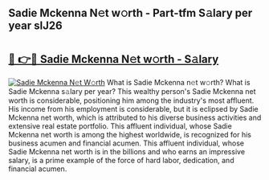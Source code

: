 ## Sadie Mckenna N𝚎t w𝚘rth - Part-tfm S𝚊lary per year slJ26

# <h2><a href="http://gc50kfb.nevu.top/?p=Sadie+Mckenna">🔗 👉🔴 Sadie Mckenna N𝚎t w𝚘rth - S𝚊lary</a></h2>

[![Sadie Mckenna N𝚎t W𝚘rth](https://i.imgur.com/Oavwk0R.jpeg)](http://gc50kfb.nevu.top/?p=Sadie+Mckenna)
What is Sadie Mckenna n𝚎t w𝚘rth? What is Sadie Mckenna s𝚊lary per year?
This wealthy person's Sadie Mckenna net worth is considerable, positioning him among the industry's most affluent. His income from his employment is considerable, but it is eclipsed by Sadie Mckenna net worth, which is attributed to his diverse business activities and extensive real estate portfolio. This affluent individual, whose Sadie Mckenna net worth is among the highest worldwide, is recognized for his business acumen and financial acumen. This affluent individual, whose Sadie Mckenna net worth is in the billions and who earns an impressive salary, is a prime example of the force of hard labor, dedication, and financial acumen.
